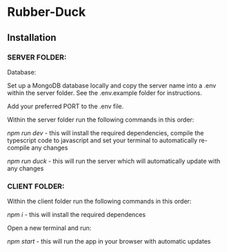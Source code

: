 # Rubber-Duck

## Installation

### SERVER FOLDER:

Database:

Set up a MongoDB database locally and copy the server name into a .env within the server folder. See the .env.example folder for instructions.

Add your preferred PORT to the .env file.

Within the server folder run the following commands in this order:

_npm run dev_ - this will install the required dependencies, compile the typescript code to javascript and set your terminal to automatically re-compile any changes

_npm run duck_ - this will run the server which will automatically update with any changes

### CLIENT FOLDER:

Within the client folder run the following commands in this order:

_npm i_ - this will install the required dependences

Open a new terminal and run:

_npm start_ - this will run the app in your browser with automatic updates
